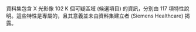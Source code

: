 ﻿資料集包含 X 光影像 102 K 個可疑區域 (候選項目) 的資訊，分別由 117 項特性說明。這些特性是專屬的，且其意義並未由資料集建立者 (Siemens Healthcare) 揭露。 
<!--HONumber=42-->
